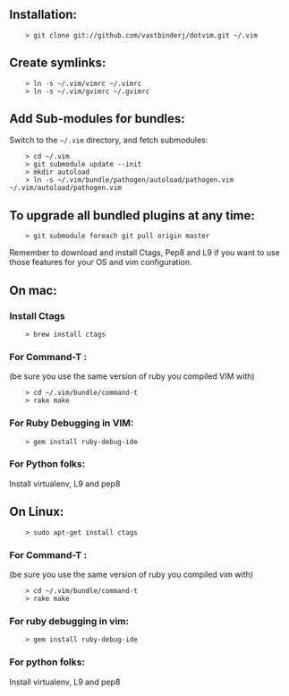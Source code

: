 ## Installation:

        > git clone git://github.com/vastbinderj/dotvim.git ~/.vim

## Create symlinks:

        > ln -s ~/.vim/vimrc ~/.vimrc
        > ln -s ~/.vim/gvimrc ~/.gvimrc

## Add Sub-modules for bundles:
Switch to the `~/.vim` directory, and fetch submodules:

        > cd ~/.vim
        > git submodule update --init
        > mkdir autoload
        > ln -s ~/.vim/bundle/pathogen/autoload/pathogen.vim ~/.vim/autoload/pathogen.vim

## To upgrade all bundled plugins at any time:

        > git submodule foreach git pull origin master
    
Remember to download and install Ctags, Pep8 and L9 if you want to use those features for your 
OS and vim configuration.

## On mac:
    
###    Install Ctags

        > brew install ctags
    
###    For Command-T :
(be sure you use the same version of ruby you compiled VIM with)
    
        > cd ~/.vim/bundle/command-t
        > rake make
    
###    For Ruby Debugging in VIM:

        > gem install ruby-debug-ide


###    For Python folks:
        
Install virtualenv, L9 and pep8

## On Linux: 

        > sudo apt-get install ctags

###    For Command-T :
(be sure you use the same version of ruby you compiled vim with)
    
        > cd ~/.vim/bundle/command-t
        > rake make
    
###    For ruby debugging in vim:

        > gem install ruby-debug-ide


###    For python folks:
        
Install virtualenv, L9 and pep8

